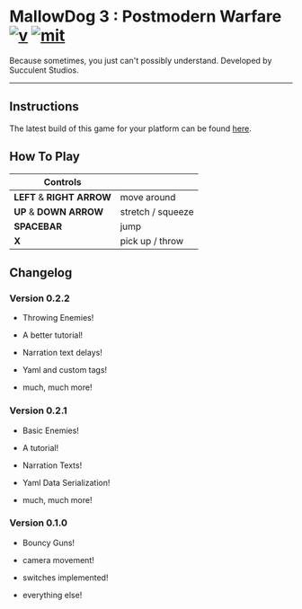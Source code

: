 
MallowDog 3 : Postmodern Warfare [![v]][tag] [![mit]][license]
==============================================================

Because sometimes, you just can't possibly understand.
Developed by Succulent Studios.

---
[mit]: <http://img.shields.io/:license-MIT-blue.svg>
[license]: <http://bescott.mit-license.org>
[v]: <https://img.shields.io/badge/version-0.2.2-blue.svg>
[tag]: <https://github.com/evan-erdos/postmodern-warfare/releases/tag/0.2.2>



## Instructions ##

The latest build of this game for your platform can be found [here][tag].


## How To Play ##

| Controls                   |                   |
|----------------------------|-------------------|
| **LEFT** & **RIGHT ARROW** | move around       |
| **UP** & **DOWN ARROW**    | stretch / squeeze |
| **SPACEBAR**               | jump              |
| **X**                      | pick up / throw   |


## Changelog ##


### Version 0.2.2 ###

- Throwing Enemies!

- A better tutorial!

- Narration text delays!

- Yaml and custom tags!

- much, much more!



### Version 0.2.1 ###

- Basic Enemies!

- A tutorial!

- Narration Texts!

- Yaml Data Serialization!

- much, much more!


### Version 0.1.0 ###

- Bouncy Guns!

- camera movement!

- switches implemented!

- everything else!

